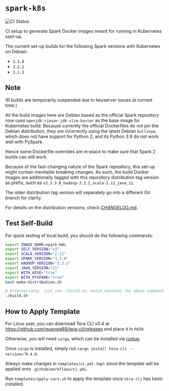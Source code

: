 # `spark-k8s`

![CI
Status](https://img.shields.io/github/workflow/status/dsaidgovsg/spark-k8s/CI/master?label=CI&logo=github&style=for-the-badge)

CI setup to generate Spark Docker images meant for running in Kubernetes
sset-up.

The current set-up builds for the following Spark versions with Kubernetes on
Debian:

- `3.3.0`
- `3.2.2`
- `3.1.3`

## Note

(R builds are temporarily suspended due to keyserver issues at current time.)

All the build images here are Debian based as the official Spark repository now
uses `openjdk:<java>-jdk-slim-buster` as the base image for Kubernetes build.
Because currently the official Dockerfiles do not pin the Debian distribution,
they are incorrectly using the latest Debian `bullseye`, which does not have
support for Python 2, and its Python 3.9 do not work well with PySpark.

Hence some Dockerfile overrides are in-place to make sure that Spark 2 builds
can still work.

Because of the fast-changing nature of the Spark repository, this set-up might
contain inevitable breaking changes. As such, the build Docker images are
additionally tagged with this repository distribution tag version as prefix,
such as `v3_3.3.0_hadoop-3.3.2_scala-2.12_java_11`.

The older distribution tag version will separately go into a different Git
branch for clarity.

For details on the distribution versions, check [CHANGELOG.md](CHANGELOG.md).

## Test Self-Build

For quick testing of local build, you should do the following commands:

```bash
export IMAGE_NAME=spark-k8s
export SELF_VERSION="v3"
export SCALA_VERSION="2.12"
export SPARK_VERSION="3.3.0"
export HADOOP_VERSION="3.3.2"
export JAVA_VERSION="11"
export WITH_HIVE="true"
export WITH_PYSPARK="true"
bash make-distribution.sh

# Alternatively, just run ./build.sh, which contains the above commands
./build.sh
```

## How to Apply Template

For Linux user, you can download Tera CLI v0.4 at
<https://github.com/guangie88/tera-cli/releases> and place it in `PATH`.

Otherwise, you will need `cargo`, which can be installed via
[rustup](https://rustup.rs/).

Once `cargo` is installed, simply run `cargo install tera-cli --version=^0.4.0`.

Always make changes in `templates/ci.yml.tmpl` since the template will be
applied onto `.github/workflows/ci.yml`.

Run `templates/apply-vars.sh` to apply the template once `tera-cli` has been
installed.
